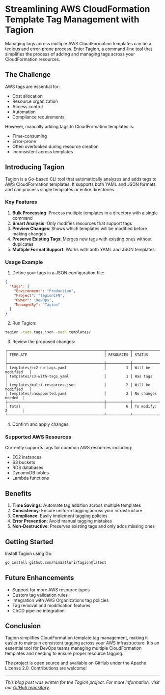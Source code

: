 # Streamlining AWS CloudFormation Template Tag Management with Tagion

Managing tags across multiple AWS CloudFormation templates can be a tedious and error-prone process. Enter Tagion, a command-line tool that simplifies the process of adding and managing tags across your CloudFormation resources.

## The Challenge

AWS tags are essential for:
- Cost allocation
- Resource organization
- Access control
- Automation
- Compliance requirements

However, manually adding tags to CloudFormation templates is:
- Time-consuming
- Error-prone
- Often overlooked during resource creation
- Inconsistent across templates

## Introducing Tagion

Tagion is a Go-based CLI tool that automatically analyzes and adds tags to AWS CloudFormation templates. It supports both YAML and JSON formats and can process single templates or entire directories.

### Key Features

1. **Bulk Processing**: Process multiple templates in a directory with a single command
2. **Smart Analysis**: Only modifies resources that support tags
3. **Preview Changes**: Shows which templates will be modified before making changes
4. **Preserve Existing Tags**: Merges new tags with existing ones without duplicates
5. **Multiple Format Support**: Works with both YAML and JSON templates

### Usage Example

1. Define your tags in a JSON configuration file:

```json
{
  "tags": {
    "Environment": "Production",
    "Project": "TagionCFN",
    "Owner": "DevOps",
    "ManagedBy": "Tagion"
  }
}
```

2. Run Tagion:

```bash
tagion -tags tags.json -path templates/
```

3. Review the proposed changes:

```
╭────────────────────────────────────────────┬───────────┬────────────────────╮
│ TEMPLATE                                   │ RESOURCES │ STATUS             │
├────────────────────────────────────────────┼───────────┼────────────────────┤
│ templates/ec2-no-tags.yaml                 │         1 │ Will be modified   │
│ templates/s3-with-tags.yaml                │         1 │ Has tags           │
│ templates/multi-resources.json             │         2 │ Will be modified   │
│ templates/unsupported.yaml                 │         2 │ No changes needed  │
├────────────────────────────────────────────┼───────────┼────────────────────┤
│ Total                                      │         6 │ To modify: 2       │
╰────────────────────────────────────────────┴───────────┴────────────────────╯
```

4. Confirm and apply changes

### Supported AWS Resources

Currently supports tags for common AWS resources including:
- EC2 instances
- S3 buckets
- RDS databases
- DynamoDB tables
- Lambda functions

## Benefits

1. **Time Savings**: Automate tag addition across multiple templates
2. **Consistency**: Ensure uniform tagging across your infrastructure
3. **Compliance**: Easily implement tagging policies
4. **Error Prevention**: Avoid manual tagging mistakes
5. **Non-Destructive**: Preserves existing tags and only adds missing ones

## Getting Started

Install Tagion using Go:

```bash
go install github.com/himaatluri/tagion@latest
```

## Future Enhancements

- Support for more AWS resource types
- Custom tag validation rules
- Integration with AWS Organizations tag policies
- Tag removal and modification features
- CI/CD pipeline integration

## Conclusion

Tagion simplifies CloudFormation template tag management, making it easier to maintain consistent tagging across your AWS infrastructure. It's an essential tool for DevOps teams managing multiple CloudFormation templates and needing to ensure proper resource tagging.

The project is open source and available on GitHub under the Apache License 2.0. Contributions are welcome!

---

*This blog post was written for the Tagion project. For more information, visit our [GitHub repository](https://github.com/himaatluri/tagion).*